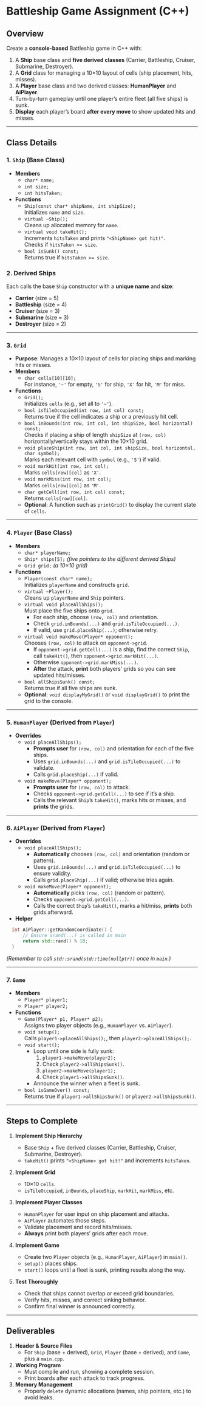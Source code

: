 # Battleship Game Assignment (C++)

## Overview
Create a **console-based** Battleship game in C++ with:
1. A **Ship** base class and **five derived classes** (Carrier, Battleship, Cruiser, Submarine, Destroyer).
2. A **Grid** class for managing a 10×10 layout of cells (ship placement, hits, misses).
3. A **Player** base class and two derived classes: **HumanPlayer** and **AiPlayer**.
4. Turn-by-turn gameplay until one player’s entire fleet (all five ships) is sunk.
5. **Display** each player’s board **after every move** to show updated hits and misses.

---

## Class Details

### 1. `Ship` (Base Class)
- **Members**  
  - `char* name;`  
  - `int size;`  
  - `int hitsTaken;`
- **Functions**  
  - `Ship(const char* shipName, int shipSize);`  
    Initializes `name` and `size`.
  - `virtual ~Ship();`  
    Cleans up allocated memory for `name`.
  - `virtual void takeHit();`  
    Increments `hitsTaken` and prints `"<ShipName> got hit!"`.  
    Checks if `hitsTaken >= size`.
  - `bool isSunk() const;`  
    Returns true if `hitsTaken >= size`.

### 2. Derived Ships
Each calls the base `Ship` constructor with a **unique name** and **size**:
- **Carrier** (size = 5)  
- **Battleship** (size = 4)  
- **Cruiser** (size = 3)  
- **Submarine** (size = 3)  
- **Destroyer** (size = 2)

---

### 3. `Grid`
- **Purpose**: Manages a 10×10 layout of cells for placing ships and marking hits or misses.
- **Members**  
  - `char cells[10][10];`  
    For instance, `'~'` for empty, `'S'` for ship, `'X'` for hit, `'M'` for miss.
- **Functions**  
  - `Grid();`  
    Initializes `cells` (e.g., set all to `'~'`).
  - `bool isTileOccupied(int row, int col) const;`  
    Returns true if the cell indicates a ship or a previously hit cell.
  - `bool inBounds(int row, int col, int shipSize, bool horizontal) const;`  
    Checks if placing a ship of length `shipSize` at `(row, col)` horizontally/vertically stays within the 10×10 grid.
  - `void placeShip(int row, int col, int shipSize, bool horizontal, char symbol);`  
    Marks each relevant cell with `symbol` (e.g., `'S'`) if valid.
  - `void markHit(int row, int col);`  
    Marks `cells[row][col]` as `'X'`.
  - `void markMiss(int row, int col);`  
    Marks `cells[row][col]` as `'M'`.
  - `char getCell(int row, int col) const;`  
    Returns `cells[row][col]`.
  - **Optional**: A function such as `printGrid()` to display the current state of `cells`.

---

### 4. `Player` (Base Class)
- **Members**  
  - `char* playerName;`  
  - `Ship* ships[5];`  *(five pointers to the different derived Ships)*  
  - `Grid grid;`       *(a 10×10 grid)*
- **Functions**  
  - `Player(const char* name);`  
    Initializes `playerName` and constructs `grid`.  
  - `virtual ~Player();`  
    Cleans up `playerName` and `Ship` pointers.  
  - `virtual void placeAllShips();`  
    Must place the five ships onto `grid`.  
    - For each ship, choose `(row, col)` and orientation.  
    - Check `grid.inBounds(...)` and `grid.isTileOccupied(...)`.  
    - If valid, use `grid.placeShip(...)`; otherwise retry.  
  - `virtual void makeMove(Player* opponent);`  
    Chooses `(row, col)` to attack on `opponent->grid`.  
    - If `opponent->grid.getCell(...)` is a ship, find the correct `Ship`, call `takeHit()`, then `opponent->grid.markHit(...)`.  
    - Otherwise `opponent->grid.markMiss(...)`.  
    - **After** the attack, **print** both players’ grids so you can see updated hits/misses.
  - `bool allShipsSunk() const;`  
    Returns true if all five ships are sunk.
  - **Optional**: `void displayMyGrid()` or `void displayGrid()` to print the grid to the console.

---

### 5. `HumanPlayer` (Derived from `Player`)
- **Overrides**  
  - `void placeAllShips();`  
    - **Prompts user** for `(row, col)` and orientation for each of the five ships.  
    - Uses `grid.inBounds(...)` and `grid.isTileOccupied(...)` to validate.  
    - Calls `grid.placeShip(...)` if valid.  
  - `void makeMove(Player* opponent);`  
    - **Prompts user** for `(row, col)` to attack.  
    - Checks `opponent->grid.getCell(...)` to see if it’s a ship.  
    - Calls the relevant `Ship`’s `takeHit()`, marks hits or misses, and **prints** the grids.

---

### 6. `AiPlayer` (Derived from `Player`)
- **Overrides**  
  - `void placeAllShips();`  
    - **Automatically** chooses `(row, col)` and orientation (random or pattern).  
    - Uses `grid.inBounds(...)` and `grid.isTileOccupied(...)` to ensure validity.  
    - Calls `grid.placeShip(...)` if valid; otherwise tries again.  
  - `void makeMove(Player* opponent);`  
    - **Automatically** picks `(row, col)` (random or pattern).  
    - Checks `opponent->grid.getCell(...)`.  
    - Calls the correct `Ship`’s `takeHit()`, marks a hit/miss, **prints** both grids afterward.
- **Helper**  
```cpp
  int AiPlayer::getRandomCoordinate() {
      // Ensure srand(...) is called in main
      return std::rand() % 10;
  }
```
*(Remember to call `std::srand(std::time(nullptr))` once in `main`.)*

---

### 7. `Game`
- **Members**  
  - `Player* player1;`  
  - `Player* player2;`
- **Functions**  
  - `Game(Player* p1, Player* p2);`  
    Assigns two player objects (e.g., `HumanPlayer` vs. `AiPlayer`).  
  - `void setup();`  
    Calls `player1->placeAllShips();`, then `player2->placeAllShips();`.  
  - `void start();`  
    - Loop until one side is fully sunk:  
      1. `player1->makeMove(player2);`  
      2. Check `player2->allShipsSunk()`.  
      3. `player2->makeMove(player1);`  
      4. Check `player1->allShipsSunk()`.  
    - Announce the winner when a fleet is sunk.
  - `bool isGameOver() const;`  
    Returns true if `player1->allShipsSunk()` or `player2->allShipsSunk()`.

---

## Steps to Complete

1. **Implement Ship Hierarchy**  
   - Base `Ship` + five derived classes (Carrier, Battleship, Cruiser, Submarine, Destroyer).
   - `takeHit()` prints `"<ShipName> got hit!"` and increments `hitsTaken`.

2. **Implement Grid**  
   - 10×10 `cells`.  
   - `isTileOccupied`, `inBounds`, `placeShip`, `markHit`, `markMiss`, etc.

3. **Implement Player Classes**  
   - `HumanPlayer` for user input on ship placement and attacks.  
   - `AiPlayer` automates those steps.  
   - Validate placement and record hits/misses.  
   - **Always** print both players’ grids after each move.

4. **Implement Game**  
   - Create two `Player` objects (e.g., `HumanPlayer`, `AiPlayer`) in `main()`.  
   - `setup()` places ships.  
   - `start()` loops until a fleet is sunk, printing results along the way.

5. **Test Thoroughly**  
   - Check that ships cannot overlap or exceed grid boundaries.  
   - Verify hits, misses, and correct sinking behavior.  
   - Confirm final winner is announced correctly.

---

## Deliverables

1. **Header & Source Files**  
   - For `Ship` (base + derived), `Grid`, `Player` (base + derived), and `Game`, plus a `main.cpp`.
2. **Working Program**  
   - Must compile and run, showing a complete session.  
   - Print boards after each attack to track progress.
3. **Memory Management**  
   - Properly `delete` dynamic allocations (names, ship pointers, etc.) to avoid leaks.
